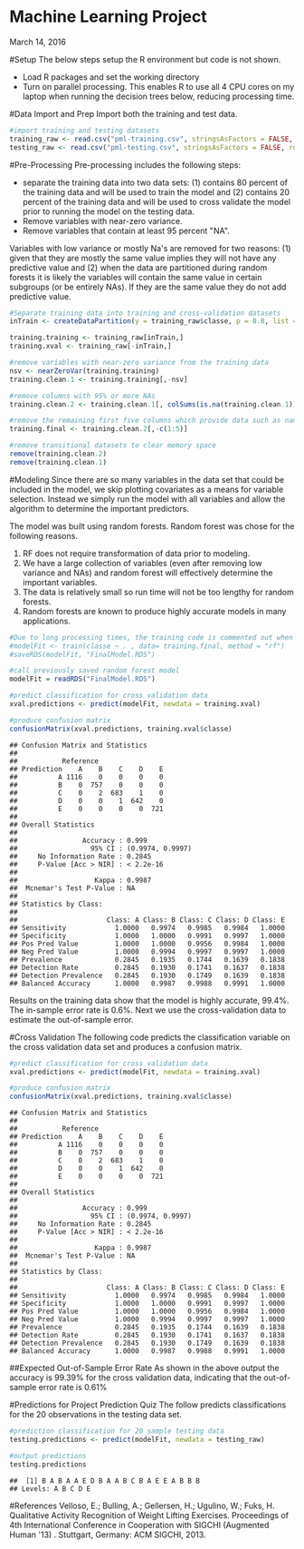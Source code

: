 # Machine Learning Project
March 14, 2016  

#Setup
The below steps setup the R environment but code is not shown.  
- Load R packages and set the working directory  
- Turn on parallel processing. This enables R to use all 4 CPU cores on my laptop when running the decision trees below, reducing processing time.  


#Data Import and Prep
Import both the training and test data.

```r
#import training and testing datasets
training_raw <- read.csv("pml-training.csv", stringsAsFactors = FALSE, row.names = 1)
testing_raw <- read.csv("pml-testing.csv", stringsAsFactors = FALSE, row.names = 1)
```


#Pre-Processing
Pre-processing includes the following steps:  
- separate the training data into two data sets: (1) contains 80 percent of the training data and will be used to train the model and (2) contains 20 percent of the training data and will be used to cross validate the model prior to running the model on the testing data.  
- Remove variables with near-zero variance.  
- Remove variables that contain at least 95 percent "NA".

Variables with low variance or mostly Na's are removed for two reasons:  (1) given that they are mostly the same value implies they will not have any predictive value and (2) when the data are partitioned during random forests it is likely the variables will contain the same value in certain subgroups (or be entirely NAs). If they are the same value they do not add predictive value. 

```r
#Separate training data into training and cross-validation datasets
inTrain <- createDataPartition(y = training_raw$classe, p = 0.8, list = FALSE)

training.training <- training_raw[inTrain,]
training.xval <- training_raw[-inTrain,]

#remove variables with near-zero variance from the training data
nsv <- nearZeroVar(training.training)
training.clean.1 <- training.training[,-nsv]

#remove columns with 95% or more NAs
training.clean.2 <- training.clean.1[, colSums(is.na(training.clean.1)) < nrow(training.clean.1)*.95]

#remove the remaining first five columns which provide data such as names and timestamps which are not relevant for model creation
training.final <- training.clean.2[,-c(1:5)]

#remove transitional datasets to clear memory space
remove(training.clean.2)
remove(training.clean.1)
```

#Modeling
Since there are so many variables in the data set that could be included in the model, we skip plotting covariates as a means for variable selection. Instead we simply run the model with all variables and allow the algorithm to determine the important predictors.

The model was built using random forests. Random forest was chose for the following reasons.  
1. RF does not require transformation of data prior to modeling.  
2. We have a large collection of variables (even after removing low variance and NAs) and random forest will effectively determine the important variables.  
3. The data is relatively small so run time will not be too lengthy for random forests.  
4. Random forests are known to produce highly accurate models in many applications.  

```r
#Due to long processing times, the training code is commented out when creating knitr file. The model was saved as an RDS file and called in the below steps. 
#modelFit <- train(classe ~ . , data= training.final, method = "rf")
#saveRDS(modelFit, "FinalModel.RDS")

#call previously saved random forest model
modelFit = readRDS("FinalModel.RDS")

#predict classification for cross validation data
xval.predictions <- predict(modelFit, newdata = training.xval)

#produce confusion matrix
confusionMatrix(xval.predictions, training.xval$classe)
```

```
## Confusion Matrix and Statistics
## 
##           Reference
## Prediction    A    B    C    D    E
##          A 1116    0    0    0    0
##          B    0  757    0    0    0
##          C    0    2  683    1    0
##          D    0    0    1  642    0
##          E    0    0    0    0  721
## 
## Overall Statistics
##                                           
##                Accuracy : 0.999           
##                  95% CI : (0.9974, 0.9997)
##     No Information Rate : 0.2845          
##     P-Value [Acc > NIR] : < 2.2e-16       
##                                           
##                   Kappa : 0.9987          
##  Mcnemar's Test P-Value : NA              
## 
## Statistics by Class:
## 
##                      Class: A Class: B Class: C Class: D Class: E
## Sensitivity            1.0000   0.9974   0.9985   0.9984   1.0000
## Specificity            1.0000   1.0000   0.9991   0.9997   1.0000
## Pos Pred Value         1.0000   1.0000   0.9956   0.9984   1.0000
## Neg Pred Value         1.0000   0.9994   0.9997   0.9997   1.0000
## Prevalence             0.2845   0.1935   0.1744   0.1639   0.1838
## Detection Rate         0.2845   0.1930   0.1741   0.1637   0.1838
## Detection Prevalence   0.2845   0.1930   0.1749   0.1639   0.1838
## Balanced Accuracy      1.0000   0.9987   0.9988   0.9991   1.0000
```
Results on the training data show that the model is highly accurate, 99.4%. The in-sample error rate is 0.6%. Next we use the cross-validation data to estimate the out-of-sample error. 

#Cross Validation
The following code predicts the classification variable on the cross validation data set and produces a confusion matrix. 


```r
#predict classification for cross validation data
xval.predictions <- predict(modelFit, newdata = training.xval)

#produce confusion matrix
confusionMatrix(xval.predictions, training.xval$classe)
```

```
## Confusion Matrix and Statistics
## 
##           Reference
## Prediction    A    B    C    D    E
##          A 1116    0    0    0    0
##          B    0  757    0    0    0
##          C    0    2  683    1    0
##          D    0    0    1  642    0
##          E    0    0    0    0  721
## 
## Overall Statistics
##                                           
##                Accuracy : 0.999           
##                  95% CI : (0.9974, 0.9997)
##     No Information Rate : 0.2845          
##     P-Value [Acc > NIR] : < 2.2e-16       
##                                           
##                   Kappa : 0.9987          
##  Mcnemar's Test P-Value : NA              
## 
## Statistics by Class:
## 
##                      Class: A Class: B Class: C Class: D Class: E
## Sensitivity            1.0000   0.9974   0.9985   0.9984   1.0000
## Specificity            1.0000   1.0000   0.9991   0.9997   1.0000
## Pos Pred Value         1.0000   1.0000   0.9956   0.9984   1.0000
## Neg Pred Value         1.0000   0.9994   0.9997   0.9997   1.0000
## Prevalence             0.2845   0.1935   0.1744   0.1639   0.1838
## Detection Rate         0.2845   0.1930   0.1741   0.1637   0.1838
## Detection Prevalence   0.2845   0.1930   0.1749   0.1639   0.1838
## Balanced Accuracy      1.0000   0.9987   0.9988   0.9991   1.0000
```

##Expected Out-of-Sample Error Rate
As shown in the above output the accuracy is 99.39% for the cross validation data, indicating that the out-of-sample error rate is 0.61%


#Predictions for Project Prediction Quiz
The follow predicts classifications for the 20 observations in the testing data set. 

```r
#prediction classification for 20 sample testing data
testing.predictions <- predict(modelFit, newdata = testing_raw)

#output predictions
testing.predictions
```

```
##  [1] B A B A A E D B A A B C B A E E A B B B
## Levels: A B C D E
```

#References
Velloso, E.; Bulling, A.; Gellersen, H.; Ugulino, W.; Fuks, H. Qualitative Activity Recognition of Weight Lifting Exercises. Proceedings of 4th International Conference in Cooperation with SIGCHI (Augmented Human '13) . Stuttgart, Germany: ACM SIGCHI, 2013.


```



